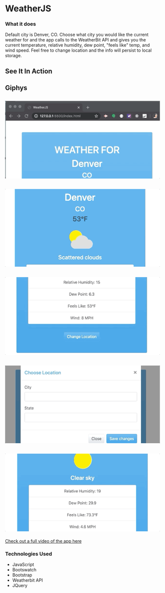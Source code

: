 # WeatherJS

### What it does
Default city is Denver, CO.  Choose what city you would like the current weather for and the app calls to the WeatherBit API and gives you the current temperature, relative humidity, dew point, "feels like" temp, and wind speed.  Feel free to change location and the info will persist to local storage. 

## See It In Action
Giphys
---
![Start](assets/media/app1.gif)
---
![Default City](assets/media/app2.gif)
---
![Info](assets/media/app3.gif)
---
![Modal Search](assets/media/app4.gif)
---
![New Info](assets/media/app5.gif)
---

[Check out a full video of the app here](https://drive.google.com/file/d/1IUX6qzGL5wfrLLU3HmCrALZwvplTjeaO/view?usp=sharing)


### Technologies Used
* JavaScript
* Bootswatch
* Bootstrap
* Weatherbit API
* JQuery